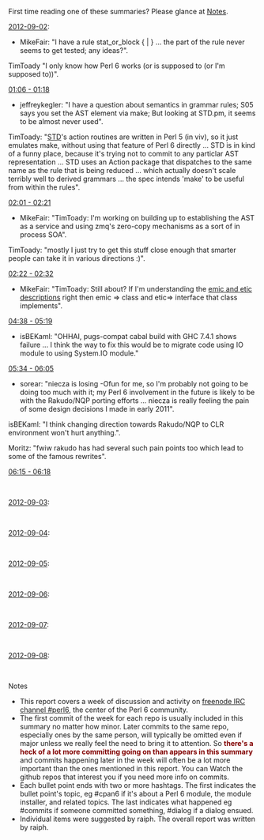 First time reading one of these summaries? Please glance at [Notes](#Notes).

[2012-09-02](http://irclog.perlgeek.de/perl6/2012-09-02):

* MikeFair: "I have a rule stat_or_block { <block> | <statement> } ... the <statement> part of the rule never seems to get tested; any ideas?".

TimToady "I only know how Perl 6 works (or is supposed to (or I'm supposed to))".

[01:06 - 01:18](http://irclog.perlgeek.de/perl6/2012-09-02#i_5951965)
    
* jeffreykegler: "I have a question about semantics in grammar rules; S05 says you set the AST element via make; But looking at STD.pm, it seems to be almost never used".

TimToady: "[STD](https://github.com/perl6/std/)'s action routines are written in Perl 5 (in viv), so it just emulates make, without using that feature of Perl 6 directly ... STD is in kind of a funny place, because it's trying not to commit to any particlar AST representation ... STD uses an Action package that dispatches to the same name as the rule that is being reduced ... which actually doesn't scale terribly well to derived grammars ... the spec intends 'make' to be useful from within the rules".

[02:01 - 02:21](http://irclog.perlgeek.de/perl6/2012-09-02#i_5952017)
    
* MikeFair: "TimToady: I'm working on building up to establishing the AST as a service and using zmq's zero-copy mechanisms as a sort of in process SOA".

TimToady: "mostly I just try to get this stuff close enough that smarter people can take it in various directions :)".

[02:22 - 02:32](http://irclog.perlgeek.de/perl6/2012-09-02#i_5952080)

* MikeFair: "TimToady: Still about? If I'm understanding the [emic and etic descriptions](http://irclog.perlgeek.de/perl6/2012-09-02#i_5952103) right then emic => class and etic=> interface that class implements".

[04:38 - 05:19](http://irclog.perlgeek.de/perl6/2012-09-02#i_5952159)

* isBEKaml: "OHHAI, pugs-compat cabal build with GHC 7.4.1 shows failure ... I think the way to fix this would be to migrate code using IO module to using System.IO module."

[05:34 - 06:05](http://irclog.perlgeek.de/perl6/2012-09-02#i_5952215)

* sorear: "niecza is losing -Ofun for me, so I'm probably not going to be doing too much with it; my Perl 6 involvement in the future is likely to be with the Rakudo/NQP porting efforts ... niecza is really feeling the pain of some design decisions I made in early 2011".

isBEKaml: "I think changing direction towards Rakudo/NQP to CLR environment won't hurt anything.".

Moritz: "fwiw rakudo has had several such pain points too which lead to some of the famous rewrites".

[06:15 - 06:18](http://irclog.perlgeek.de/perl6/2012-09-02#i_5952246)

<br>

[2012-09-03](http://irclog.perlgeek.de/perl6/2012-09-03):

<br>

[2012-09-04](http://irclog.perlgeek.de/perl6/2012-09-04):

<br>

[2012-09-05](http://irclog.perlgeek.de/perl6/2012-09-05):

<br>

[2012-09-06](http://irclog.perlgeek.de/perl6/2012-09-06):

<br>

[2012-09-07](http://irclog.perlgeek.de/perl6/2012-09-07):

<br>

[2012-09-08](http://irclog.perlgeek.de/perl6/2012-09-08):

<br>

<a name="Notes"></a>Notes

* This report covers a week of discussion and activity on [freenode IRC channel #perl6](http://webchat.freenode.net), the center of the Perl 6 community.
* The first commit of the week for each repo is usually included in this summary no matter how minor. Later commits to the same repo, especially ones by the same person, will typically be omitted even if major unless we really feel the need to bring it to attention. So <font color="maroon">**there's a heck of a lot more committing going on than appears in this summary**</font> and commits happening later in the week will often be a lot more important than the ones mentioned in this report. You can Watch the github repos that interest you if you need more info on commits.
* Each bullet point ends with two or more hashtags. The first indicates the bullet point's topic, eg #cpan6 if it's about a Perl 6 module, the module installer, and related topics. The last indicates what happened eg #commits if someone committed something, #dialog if a dialog ensued.
* Individual items were suggested by raiph. The overall report was written by raiph.